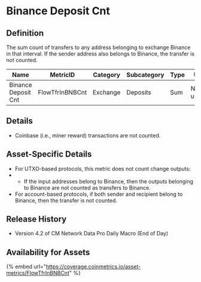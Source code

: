 # Binance Deposit Cnt

## Definition

The sum count of transfers to any address belonging to exchange Binance in that interval. If the sender address also belongs to Binance, the transfer is not counted.

| Name                | MetricID        | Category | Subcategory | Type | Unit         | Interval       |
| ------------------- | --------------- | -------- | ----------- | ---- | ------------ | -------------- |
| Binance Deposit Cnt | FlowTfrInBNBCnt | Exchange | Deposits    | Sum  | Native units | 1 block, 1 day |

## Details

* Coinbase (i.e., miner reward) transactions are not counted.

## Asset-Specific Details

* For UTXO-based protocols, this metric does not count change outputs:
*
  * If the input addresses belong to Binance, then the outputs belonging to Binance are not counted as transfers to Binance.
* For account-based protocols, if both sender and recipient belong to Binance, then the transfer is not counted.

## Release History

* Version 4.2 of CM Network Data Pro Daily Macro (End of Day)

## Availability for Assets

{% embed url="https://coverage.coinmetrics.io/asset-metrics/FlowTfrInBNBCnt" %}
